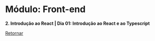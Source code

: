 # Módulo: Front-end

**2. Introdução ao React | Dia 01: Introdução ao React e ao Typescript**

[Retornar](https://github.com/zstgar/TRYBE)

